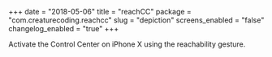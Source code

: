 +++
date = "2018-05-06"
title = "reachCC"
package = "com.creaturecoding.reachcc"
slug = "depiction"
screens_enabled = "false"
changelog_enabled = "true"
+++

Activate the Control Center on iPhone X using the reachability gesture.